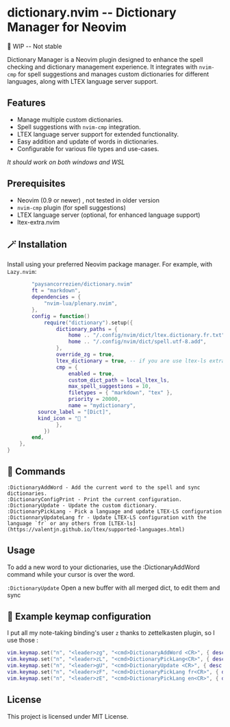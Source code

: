# dictionary.nvim -- Dictionary Manager for Neovim

🚧 WIP -- Not stable

Dictionary Manager is a Neovim plugin designed to enhance the spell checking and dictionary management experience. It integrates with `nvim-cmp` for spell suggestions and manages custom dictionaries for different languages, along with LTEX language server support.

## Features

- Manage multiple custom dictionaries.
- Spell suggestions with `nvim-cmp` integration.
- LTEX language server support for extended functionality.
- Easy addition and update of words in dictionaries.
- Configurable for various file types and use-cases.

_It should work on both windows and WSL_

## Prerequisites

- Neovim (0.9 or newer) , not tested in older version
- `nvim-cmp` plugin (for spell suggestions)
- LTEX language server (optional, for enhanced language support)
- ltex-extra.nvim

## 🪄 Installation

Install using your preferred Neovim package manager. For example, with `Lazy.nvim`:

```lua
        "paysancorrezien/dictionary.nvim"
		ft = "markdown",
		dependencies = {
			"nvim-lua/plenary.nvim",
		},
		config = function()
			require("dictionary").setup({
				dictionary_paths = {
					home .. "/.config/nvim/dict/ltex.dictionary.fr.txt",
					home .. "/.config/nvim/dict/spell.utf-8.add",
				},
				override_zg = true,
				ltex_dictionary = true, -- if you are use ltex-ls extra and want to use zg to also update ltex-ls dictionary
				cmp = {
					enabled = true,
					custom_dict_path = local_ltex_ls,
					max_spell_suggestions = 10,
					filetypes = { "markdown", "tex" },
					priority = 20000,
					name = "mydictionary",
          source_label = "[Dict]",
          kind_icon = " "
				},
			})
		end,
	},
}
```

## 📖 Commands

```vim
:DictionaryAddWord - Add the current word to the spell and sync dictionaries.
:DictionaryConfigPrint - Print the current configuration.
:DictionaryUpdate - Update the custom dictionary.
:DictionaryPickLang - Pick a language and update LTEX-LS configuration
:DictionnaryUpdateLang fr - Update LTEX-LS configuration with the language `fr` or any others from [LTEX-ls](https://valentjn.github.io/ltex/supported-languages.html)
```

## Usage

To add a new word to your dictionaries, use the :DictionaryAddWord command while your cursor is over the word.

`:DictionaryUpdate` Open a new buffer with all merged dict, to edit them and sync

## 🎹 Example keymap configuration

I put all my note-taking binding's user `z` thanks to zettelkasten plugin,
so I use those :

```lua
vim.keymap.set("n", "<leader>zg", "<cmd>DictionaryAddWord <CR>", { desc = "Add word to dict" }) -- Add the current word to dictionary, if override_zg = true it does the same without leader
vim.keymap.set("n", "<leader>zL", "<cmd>DictionaryPickLang<CR>", { desc = "Change LSP Lang" })
vim.keymap.set("n", "<leader>gU", "<cmd>DictionaryUpdate <CR>", { desc = "Edit Dicts" })
vim.keymap.set("n", "<leader>zF", "<cmd>DictionaryPickLang fr<CR>", { desc = "Correct French" })
vim.keymap.set("n", "<leader>zE", "<cmd>DictionaryPickLang en<CR>", { desc = "Correct English" })
```

## License

This project is licensed under MIT License.

